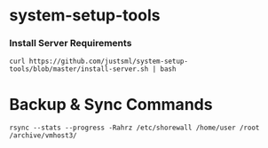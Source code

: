 # system-setup-tools

### Install Server Requirements

```shell
curl https://github.com/justsml/system-setup-tools/blob/master/install-server.sh | bash
```

# Backup & Sync Commands
```
rsync --stats --progress -Rahrz /etc/shorewall /home/user /root /archive/vmhost3/
```

